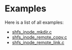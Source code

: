 <div class="contents">
<h1>Examples</h1>Here is a list of all examples:<ul>
<li><a class="el" href="shfs__inode__mkdir_8c-example.html">shfs_inode_mkdir.c</a></li>

<li><a class="el" href="shfs__inode__remote__copy_8c-example.html">shfs_inode_remote_copy.c</a></li>

<li><a class="el" href="shfs__inode__remote__link_8c-example.html">shfs_inode_remote_link.c</a></li>

</ul>
</div>
